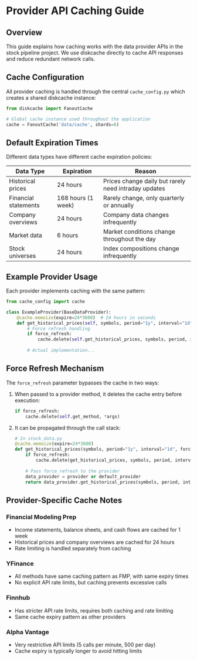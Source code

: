 # Provider API Caching Guide

## Overview

This guide explains how caching works with the data provider APIs in the stock pipeline project. We use diskcache directly to cache API responses and reduce redundant network calls.

## Cache Configuration

All provider caching is handled through the central `cache_config.py` which creates a shared diskcache instance:

```python
from diskcache import FanoutCache

# Global cache instance used throughout the application
cache = FanoutCache('data/cache', shards=8)
```

## Default Expiration Times

Different data types have different cache expiration policies:

| Data Type | Expiration | Reason |
|-----------|------------|--------|
| Historical prices | 24 hours | Prices change daily but rarely need intraday updates |
| Financial statements | 168 hours (1 week) | Rarely change, only quarterly or annually |
| Company overviews | 24 hours | Company data changes infrequently |
| Market data | 6 hours | Market conditions change throughout the day |
| Stock universes | 24 hours | Index compositions change infrequently |

## Example Provider Usage

Each provider implements caching with the same pattern:

```python
from cache_config import cache

class ExampleProvider(BaseDataProvider):
    @cache.memoize(expire=24*3600)  # 24 hours in seconds
    def get_historical_prices(self, symbols, period="1y", interval="1d", force_refresh=False):
        # Force refresh handling
        if force_refresh:
            cache.delete(self.get_historical_prices, symbols, period, interval)
            
        # Actual implementation...
```

## Force Refresh Mechanism

The `force_refresh` parameter bypasses the cache in two ways:

1. When passed to a provider method, it deletes the cache entry before execution:
   ```python
   if force_refresh:
       cache.delete(self.get_method, *args)
   ```

2. It can be propagated through the call stack:
   ```python
   # In stock_data.py
   @cache.memoize(expire=24*3600)
   def get_historical_prices(symbols, period="1y", interval="1d", force_refresh=False, provider=None):
       if force_refresh:
           cache.delete(get_historical_prices, symbols, period, interval, provider)
       
       # Pass force_refresh to the provider
       data_provider = provider or default_provider
       return data_provider.get_historical_prices(symbols, period, interval, force_refresh)
   ```

## Provider-Specific Cache Notes

### Financial Modeling Prep
- Income statements, balance sheets, and cash flows are cached for 1 week
- Historical prices and company overviews are cached for 24 hours
- Rate limiting is handled separately from caching

### YFinance
- All methods have same caching pattern as FMP, with same expiry times
- No explicit API rate limits, but caching prevents excessive calls

### Finnhub
- Has stricter API rate limits, requires both caching and rate limiting
- Same cache expiry pattern as other providers

### Alpha Vantage
- Very restrictive API limits (5 calls per minute, 500 per day)
- Cache expiry is typically longer to avoid hitting limits
